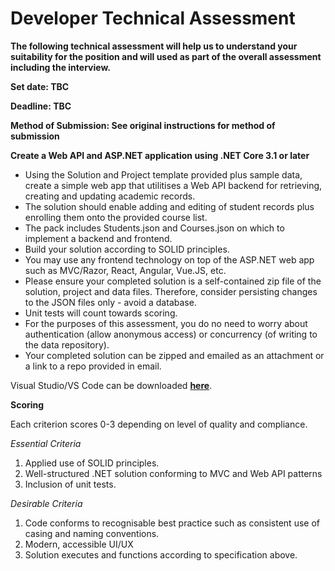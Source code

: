 # Developer Technical Assessment

**The following technical assessment will help us to understand your suitability for the position and will used as part of the overall assessment including the interview.**

**Set date: TBC**

**Deadline: TBC**

**Method of Submission: See original instructions for method of submission**

**Create a Web API and ASP.NET application using .NET Core 3.1 or later**

- Using the Solution and Project template provided plus sample data, create a simple web app that utilitises a Web API backend for retrieving, creating and updating academic records.
- The solution should enable adding and editing of student records plus enrolling them onto the provided course list.
- The pack includes Students.json and Courses.json on which to implement a backend and frontend.
- Build your solution according to SOLID principles.
- You may use any frontend technology on top of the ASP.NET web app such as MVC/Razor, React, Angular, Vue.JS, etc.
- Please ensure your completed solution is a self-contained zip file of the solution, project and data files. Therefore, consider persisting changes to the JSON files only - avoid a database.
- Unit tests will count towards scoring.
- For the purposes of this assessment, you do no need to worry about authentication (allow anonymous access) or concurrency (of writing to the data repository).
- Your completed solution can be zipped and emailed as an attachment or a link to a repo provided in email.

Visual Studio/VS Code can be downloaded [**here**](https://visualstudio.microsoft.com/downloads/).

**Scoring**

Each criterion scores 0-3 depending on level of quality and compliance.

_Essential Criteria_

1. Applied use of SOLID principles.
2. Well-structured .NET solution conforming to MVC and Web API patterns
3. Inclusion of unit tests.

_Desirable Criteria_

1. Code conforms to recognisable best practice such as consistent use of casing and naming conventions.
2. Modern, accessible UI/UX
3. Solution executes and functions according to specification above.
